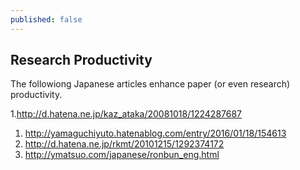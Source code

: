 ```yaml
---
published: false
---
```

## Research Productivity

The followiong Japanese articles enhance paper (or even research) productivity.

1.http://d.hatena.ne.jp/kaz_ataka/20081018/1224287687
1. http://yamaguchiyuto.hatenablog.com/entry/2016/01/18/154613 
1. http://d.hatena.ne.jp/rkmt/20101215/1292374172
1. http://ymatsuo.com/japanese/ronbun_eng.html
